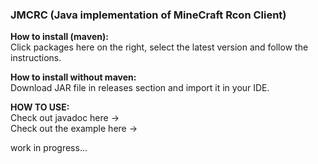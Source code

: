### JMCRC (Java implementation of MineCraft Rcon Client)

**How to install (maven):**     
Click packages here on the right, select the latest version and follow the instructions.

**How to install without maven:**  
Download JAR file in releases section and import it in your IDE.

**HOW TO USE:**  
Check out javadoc here ->  
Check out the example here ->

work in progress...